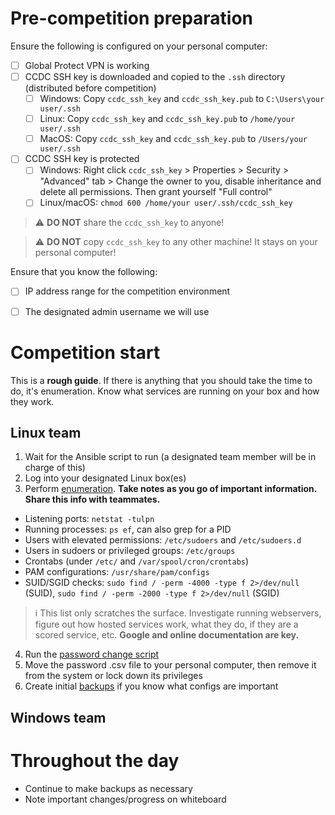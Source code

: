# Pre-competition preparation
Ensure the following is configured on your personal computer:
- [ ] Global Protect VPN is working
- [ ] CCDC SSH key is downloaded and copied to the `.ssh` directory (distributed before competition)
    - [ ] Windows: Copy `ccdc_ssh_key` and `ccdc_ssh_key.pub` to `C:\Users\your user/.ssh`
    - [ ] Linux: Copy `ccdc_ssh_key` and `ccdc_ssh_key.pub` to `/home/your user/.ssh`
    - [ ] MacOS: Copy `ccdc_ssh_key` and `ccdc_ssh_key.pub` to `/Users/your user/.ssh`
- [ ] CCDC SSH key is protected
    - [ ] Windows: Right click `ccdc_ssh_key` > Properties > Security > "Advanced" tab > Change the owner to you, disable inheritance and delete all permissions. Then grant yourself "Full control"
    - [ ] Linux/macOS: `chmod 600 /home/your user/.ssh/ccdc_ssh_key`
> ⚠️ **DO NOT** share the `ccdc_ssh_key` to anyone!

> ⚠️ **DO NOT** copy `ccdc_ssh_key` to any other machine! It stays on your personal computer!

Ensure that you know the following:
- [ ] IP address range for the competition environment
- [ ] The designated admin username we will use


# Competition start
This is a **rough guide**. If there is anything that you should take the time to do, it's enumeration. Know what services are running on your box and how they work.

## Linux team
1. Wait for the Ansible script to run (a designated team member will be in charge of this)
2. Log into your designated Linux box(es)
3. Perform [enumeration](https://github.com/Coastline-XploitClub/CCDC/blob/main/CCDC_2024/checklists/first-steps.md). **Take notes as you go of important information. Share this info with teammates.**
- Listening ports: `netstat -tulpn`
- Running processes: `ps ef`, can also grep for a PID
- Users with elevated permissions: `/etc/sudoers` and `/etc/sudoers.d`
- Users in sudoers or privileged groups: `/etc/groups`
- Crontabs (under `/etc/` and `/var/spool/cron/crontabs`)
- PAM configurations: `/usr/share/pam/configs`
- SUID/SGID checks: `sudo find / -perm -4000 -type f 2>/dev/null` (SUID), `sudo find / -perm -2000 -type f 2>/dev/null` (SGID)
> ℹ️ This list only scratches the surface. Investigate running webservers, figure out how hosted services work, what they do, if they are a scored service, etc. **Google and online documentation are key.**
4. Run the [password change script](https://github.com/Coastline-XploitClub/CCDC/blob/main/CCDC_2024/linux/chpass.sh)
5. Move the password .csv file to your personal computer, then remove it from the system or lock down its privileges
6. Create initial [backups](https://github.com/Coastline-XploitClub/CCDC/blob/main/CCDC_2024/checklists/basic-linux-hardening.md#make-compressed-archives-on-local-machine-for-important-filesfolders) if you know what configs are important

## Windows team

# Throughout the day
- Continue to make backups as necessary
- Note important changes/progress on whiteboard
